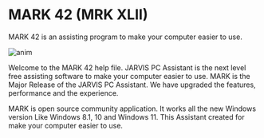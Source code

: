 # MARK 42 (MRK XLII)
MARK 42 is an assisting program to make your computer easier to use.

![anim](https://user-images.githubusercontent.com/99202052/164608059-f1ab5d2c-1540-48d3-a1b1-61ae1dbc6ef7.gif)

Welcome to the MARK 42 help file. JARVIS PC Assistant is the next level free assisting software to make your computer easier to use. MARK is the Major Release of the JARVIS PC Assistant. We have upgraded the features, performance and the experience. 

MARK is open source community application. It works all the new Windows version Like Windows 8.1, 10 and Windows 11. This Assistant created for make your computer easier to use.
